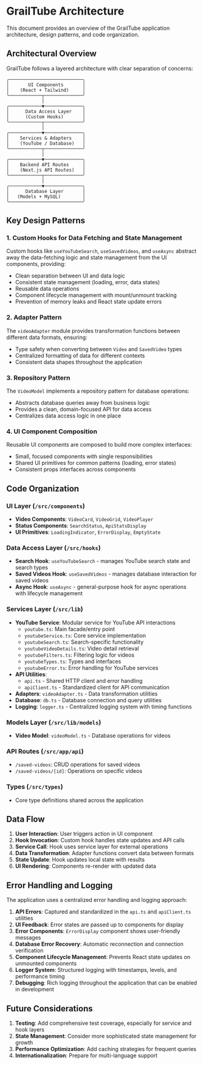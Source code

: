 # GrailTube Architecture

This document provides an overview of the GrailTube application architecture, design patterns, and code organization.

## Architectural Overview

GrailTube follows a layered architecture with clear separation of concerns:

```
╭───────────────────────────╮
│       UI Components       │
│    (React + Tailwind)     │
╰────────────┬──────────────╯
             │
╭────────────▼──────────────╮
│      Data Access Layer    │
│      (Custom Hooks)       │
╰────────────┬──────────────╯
             │
╭────────────▼──────────────╮
│    Services & Adapters    │ 
│    (YouTube / Database)   │
╰────────────┬──────────────╯
             │
╭────────────▼──────────────╮
│    Backend API Routes     │
│    (Next.js API Routes)   │
╰────────────┬──────────────╯
             │
╭────────────▼──────────────╮
│      Database Layer       │
│   (Models + MySQL)        │
╰───────────────────────────╯
```

## Key Design Patterns

### 1. Custom Hooks for Data Fetching and State Management

Custom hooks like `useYouTubeSearch`, `useSavedVideos`, and `useAsync` abstract away the data-fetching logic and state management from the UI components, providing:

- Clean separation between UI and data logic
- Consistent state management (loading, error, data states)
- Reusable data operations
- Component lifecycle management with mount/unmount tracking
- Prevention of memory leaks and React state update errors

### 2. Adapter Pattern

The `videoAdapter` module provides transformation functions between different data formats, ensuring:

- Type safety when converting between `Video` and `SavedVideo` types
- Centralized formatting of data for different contexts
- Consistent data shapes throughout the application

### 3. Repository Pattern

The `VideoModel` implements a repository pattern for database operations:

- Abstracts database queries away from business logic
- Provides a clean, domain-focused API for data access
- Centralizes data access logic in one place

### 4. UI Component Composition

Reusable UI components are composed to build more complex interfaces:

- Small, focused components with single responsibilities
- Shared UI primitives for common patterns (loading, error states)
- Consistent props interfaces across components

## Code Organization

### UI Layer (`/src/components`)

- **Video Components**: `VideoCard`, `VideoGrid`, `VideoPlayer`
- **Status Components**: `SearchStatus`, `ApiStatsDisplay`
- **UI Primitives**: `LoadingIndicator`, `ErrorDisplay`, `EmptyState`

### Data Access Layer (`/src/hooks`)

- **Search Hook**: `useYouTubeSearch` - manages YouTube search state and search types
- **Saved Videos Hook**: `useSavedVideos` - manages database interaction for saved videos
- **Async Hook**: `useAsync` - general-purpose hook for async operations with lifecycle management

### Services Layer (`/src/lib`)

- **YouTube Service**: Modular service for YouTube API interactions
  - `youtube.ts`: Main facade/entry point
  - `youtubeService.ts`: Core service implementation
  - `youtubeSearch.ts`: Search-specific functionality
  - `youtubeVideoDetails.ts`: Video detail retrieval
  - `youtubeFilters.ts`: Filtering logic for videos
  - `youtubeTypes.ts`: Types and interfaces
  - `youtubeError.ts`: Error handling for YouTube services
- **API Utilities**: 
  - `api.ts` - Shared HTTP client and error handling
  - `apiClient.ts` - Standardized client for API communication
- **Adapters**: `videoAdapter.ts` - Data transformation utilities
- **Database**: `db.ts` - Database connection and query utilities
- **Logging**: `logger.ts` - Centralized logging system with timing functions

### Models Layer (`/src/lib/models`)

- **Video Model**: `videoModel.ts` - Database operations for videos

### API Routes (`/src/app/api`)

- `/saved-videos`: CRUD operations for saved videos
- `/saved-videos/[id]`: Operations on specific videos

### Types (`/src/types`)

- Core type definitions shared across the application

## Data Flow

1. **User Interaction**: User triggers action in UI component
2. **Hook Invocation**: Custom hook handles state updates and API calls
3. **Service Call**: Hook uses service layer for external operations
4. **Data Transformation**: Adapter functions convert data between formats
5. **State Update**: Hook updates local state with results
6. **UI Rendering**: Components re-render with updated data

## Error Handling and Logging

The application uses a centralized error handling and logging approach:

1. **API Errors**: Captured and standardized in the `api.ts` and `apiClient.ts` utilities
2. **UI Feedback**: Error states are passed up to components for display
3. **Error Components**: `ErrorDisplay` component shows user-friendly messages
4. **Database Error Recovery**: Automatic reconnection and connection verification
5. **Component Lifecycle Management**: Prevents React state updates on unmounted components
6. **Logger System**: Structured logging with timestamps, levels, and performance timing
7. **Debugging**: Rich logging throughout the application that can be enabled in development

## Future Considerations

1. **Testing**: Add comprehensive test coverage, especially for service and hook layers
2. **State Management**: Consider more sophisticated state management for growth
3. **Performance Optimization**: Add caching strategies for frequent queries
4. **Internationalization**: Prepare for multi-language support